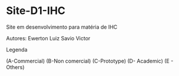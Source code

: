 # Site-D1-IHC
Site em desenvolvimento para matéria de IHC

Autores:
Ewerton Luiz
Savio
Victor

Legenda

(A-Commercial) (B-Non comercial) (C-Prototype) (D- Academic) (E - Others)
